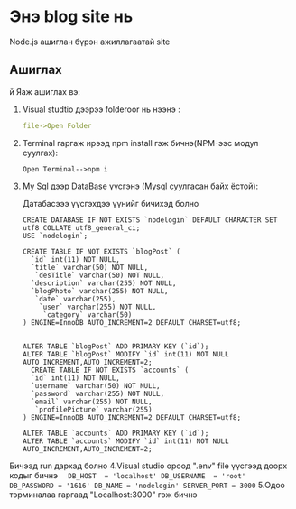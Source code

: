 # Энэ blog site нь
Node.js ашиглан бүрэн ажиллагаатай site

## Ашиглах
й
Яаж ашиглах вэ:

1. Visual studtio дээрээ folderoor нь нээнэ :

    ```yml
    file->Open Folder
    ```
    

2.  Terminal гаргаж ирээд npm install гэж бичнэ(NPM-ээс модул суулгах):

        Open Terminal-->npm i
    
    
3.  My Sql дээр DataBase үүсгэнэ (Mysql суулгасан байх ёстой):

    Датабасэээ үүсгэхдээ үүнийг бичихэд болно
       
        CREATE DATABASE IF NOT EXISTS `nodelogin` DEFAULT CHARACTER SET utf8 COLLATE utf8_general_ci;
        USE `nodelogin`;

        CREATE TABLE IF NOT EXISTS `blogPost` (
          `id` int(11) NOT NULL,
          `title` varchar(50) NOT NULL,
           `desTitle` varchar(50) NOT NULL,
          `description` varchar(255) NOT NULL,
          `blogPhoto` varchar(255) NOT NULL,
           `date` varchar(255),
            `user` varchar(255) NOT NULL,
             `category` varchar(50)
        ) ENGINE=InnoDB AUTO_INCREMENT=2 DEFAULT CHARSET=utf8;


        ALTER TABLE `blogPost` ADD PRIMARY KEY (`id`);
        ALTER TABLE `blogPost` MODIFY `id` int(11) NOT NULL AUTO_INCREMENT,AUTO_INCREMENT=2;
          CREATE TABLE IF NOT EXISTS `accounts` (
          `id` int(11) NOT NULL,
          `username` varchar(50) NOT NULL,
          `password` varchar(255) NOT NULL,
          `email` varchar(255) NOT NULL,
           `profilePicture` varchar(255)
        ) ENGINE=InnoDB AUTO_INCREMENT=2 DEFAULT CHARSET=utf8;

        ALTER TABLE `accounts` ADD PRIMARY KEY (`id`);
        ALTER TABLE `accounts` MODIFY `id` int(11) NOT NULL AUTO_INCREMENT,AUTO_INCREMENT=2;     
   Бичээд run дархад болно
4.Visual studio ороод ".env" file үүсгээд доорх кодыг бичнэ
      ```   DB_HOST  = 'localhost'
            DB_USERNAME  = 'root'
            DB_PASSWORD = '1616'
            DB_NAME = 'nodelogin'
            SERVER_PORT = 3000
       ```
5.Одоо тэрминалаа гаргаад "Localhost:3000" гэж бичнэ       
